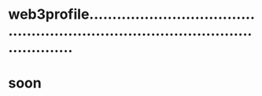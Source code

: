 # web3profile.......................................................................................................
# soon
